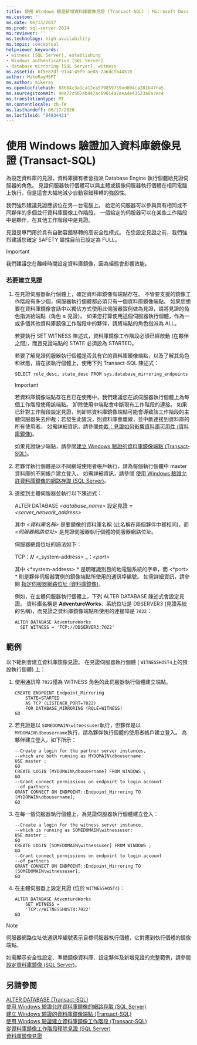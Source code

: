 ```yaml
---
title: 使用 Windows 驗證新增資料庫鏡像見證 (Transact-SQL) | Microsoft Docs
ms.custom: ''
ms.date: 06/13/2017
ms.prod: sql-server-2014
ms.reviewer: ''
ms.technology: high-availability
ms.topic: conceptual
helpviewer_keywords:
- witness [SQL Server], establishing
- Windows authentication [SQL Server]
- database mirroring [SQL Server], witness
ms.assetid: bf5e87df-91a4-49f9-ae88-2a6dcf644510
author: MikeRayMSFT
ms.author: mikeray
ms.openlocfilehash: 88684c3a1ca12ea579859759ed804ca281647fa5
ms.sourcegitcommit: 9ee72c507ab447ac69014a7eea4e43523a0a3ec4
ms.translationtype: MT
ms.contentlocale: zh-TW
ms.lasthandoff: 06/17/2020
ms.locfileid: "84934421"
---
```

# <a name="add-a-database-mirroring-witness-using-windows-authentication-transact-sql"></a>使用 Windows 驗證加入資料庫鏡像見證 (Transact-SQL)
  為設定資料庫的見證，資料庫擁有者會指派 Database Engine 執行個體給見證伺服器的角色。 見證伺服器執行個體可以與主體或鏡像伺服器執行個體在相同電腦上執行，但是這會大幅地減少自動容錯移轉的強固性。  
  
 我們強烈建議見證應該位在另一台電腦上。 給定的伺服器可以參與具有相同或不同夥伴的多個並行資料庫鏡像工作階段。 一個給定的伺服器可以在某些工作階段中是夥伴，在其他工作階段中是見證。  
  
 見證是專門用於具有自動容錯移轉的高安全性模式。 在您設定見證之前，我們強烈建議您確定 SAFETY 屬性目前已設定為 FULL。  
  
> [!IMPORTANT]  
>  我們建議您在離峰時間設定資料庫鏡像，因為組態會影響效能。  
  
### <a name="to-establish-a-witness"></a>若要建立見證  
  
1.  在見證伺服器執行個體上，確定資料庫鏡像有端點存在。 不管要支援的鏡像工作階段有多少個，伺服器執行個體都必須只有一個資料庫鏡像端點。 如果您想要在資料庫鏡像會話中以獨佔方式使用此伺服器實例做為見證，請將見證的角色指派給端點（角色 **=** 見證）。 如果您打算使用這個伺服器執行個體，作為一或多個其他資料庫鏡像工作階段中的夥伴，請將端點的角色指派為 ALL。  
  
     若要執行 SET WITNESS 陳述式，資料庫鏡像工作階段必須已經啟動 (在夥伴之間)，而且見證端點的 STATE 必須設為 STARTED。  
  
     若要了解見證伺服器執行個體是否具有它的資料庫鏡像端點，以及了解其角色和狀態，請在該執行個體上，使用下列 Transact-SQL 陳述式：  
  
    ```  
    SELECT role_desc, state_desc FROM sys.database_mirroring_endpoints  
    ```  
  
    > [!IMPORTANT]  
    >  若資料庫鏡像端點存在且已在使用中，我們建議您在該伺服器執行個體上為每個工作階段使用該端點。 卸除使用中端點會中斷現有工作階段的連接。 如果已針對工作階段設定見證，則卸除資料庫鏡像端點可能會導致該工作階段的主體伺服器失去仲裁；若發生此情況，則資料庫會離線，並中斷連接到資料庫的所有使用者。 如需詳細資訊，請參閱[仲裁：見證如何影響資料庫可用性 &#40;資料庫鏡像&#41;](quorum-how-a-witness-affects-database-availability-database-mirroring.md)。  
  
     如果見證缺少端點，請參閱[建立 Windows 驗證的資料庫鏡像端點 &#40;Transact-SQL&#41;](create-a-database-mirroring-endpoint-for-windows-authentication-transact-sql.md)。  
  
2.  若夥伴執行個體是以不同網域使用者帳戶執行，請為每個執行個體中 master 資料庫的不同帳戶建立登入。 如需詳細資訊，請參閱 [使用 Windows 驗證允許資料庫鏡像的網路存取 &#40;SQL Server&#41;](../database-mirroring-allow-network-access-windows-authentication.md)。  
  
3.  連接到主體伺服器並執行以下陳述式：  
  
     ALTER DATABASE *<database_name>* 設定見證 **=** _<server_network_address>_  
  
     其中 *<資料庫名稱>* 是要鏡像的資料庫名稱 (此名稱在兩個夥伴中都相同)，而 *<伺服器網路位址>* 是見證伺服器執行個體的伺服器網路位址。  
  
     伺服器網路位址的語法如下：  
  
     TCP：**//** \<_system-address> _**：**\<*port>*  
  
     其中 \<*system-address> * 是明確識別目的地電腦系統的字串，而 \<*port> * 則是夥伴伺服器實例的鏡像端點所使用的通訊埠編號。 如需詳細資訊，請參閱 [指定伺服器網路位址 &#40;資料庫鏡像&#41;](specify-a-server-network-address-database-mirroring.md)。  
  
     例如，在主體伺服器執行個體上，下列 ALTER DATABASE 陳述式會設定見證。 資料庫名稱是 **AdventureWorks**、系統位址是 DBSERVER3 (見證系統的名稱)，而見證之資料庫鏡像端點所使用的連接埠是 `7022`：  
  
    ```  
    ALTER DATABASE AdventureWorks   
      SET WITNESS = 'TCP://DBSERVER3:7022'  
    ```  
  
## <a name="example"></a>範例  
 以下範例會建立資料庫鏡像見證。 在見證伺服器執行個體 ( `WITNESSHOST4`上的預設執行個體) 上：  
  
1.  使用通訊埠 `7022`僅為 WITNESS 角色的此伺服器執行個體建立端點。  
  
    ```  
    CREATE ENDPOINT Endpoint_Mirroring  
        STATE=STARTED   
        AS TCP (LISTENER_PORT=7022)   
        FOR DATABASE_MIRRORING (ROLE=WITNESS)  
    GO  
    ```  
  
2.  若見證是以 `SOMEDOMAIN\witnessuser`執行，但夥伴是以 `MYDOMAIN\dbousername`執行，請為夥伴執行個體的使用者帳戶建立登入。 為夥伴建立登入，如下所示：  
  
    ```  
    --Create a login for the partner server instances,  
    --which are both running as MYDOMAIN\dbousername:  
    USE master ;  
    GO  
    CREATE LOGIN [MYDOMAIN\dbousername] FROM WINDOWS ;  
    GO  
    --Grant connect permissions on endpoint to login account   
    --of partners  
    GRANT CONNECT ON ENDPOINT::Endpoint_Mirroring TO [MYDOMAIN\dbousername];  
    GO  
    ```  
  
3.  在每一個伺服器執行個體上，為見證伺服器執行個體建立登入：  
  
    ```  
    --Create a login for the witness server instance,  
    --which is running as SOMEDOMAIN\witnessuser:  
    USE master ;  
    GO  
    CREATE LOGIN [SOMEDOMAIN\witnessuser] FROM WINDOWS ;  
    GO  
    --Grant connect permissions on endpoint to login account   
    --of partners  
    GRANT CONNECT ON ENDPOINT::Endpoint_Mirroring TO [SOMEDOMAIN\witnessuser];  
    GO  
    ```  
  
4.  在主體伺服器上設定見證 (位於 `WITNESSHOST4`)：  
  
    ```  
    ALTER DATABASE AdventureWorks   
        SET WITNESS =   
        'TCP://WITNESSHOST4:7022'  
    GO  
    ```  
  
> [!NOTE]  
>  伺服器網路位址依通訊埠編號表示目標伺服器執行個體，它對應到執行個體的鏡像端點。  
  
 如需顯示安全性設定、準備鏡像資料庫、設定夥伴及新增見證的完整範例，請參閱[設定資料庫鏡像 &#40;SQL Server&#41;](database-mirroring-sql-server.md)。  
  
## <a name="see-also"></a>另請參閱  
 [ALTER DATABASE &#40;Transact-SQL&#41;](/sql/t-sql/statements/alter-database-transact-sql)   
 [使用 Windows 驗證允許資料庫鏡像的網路存取 &#40;SQL Server&#41;](../database-mirroring-allow-network-access-windows-authentication.md)   
 [建立 Windows 驗證的資料庫鏡像端點 &#40;Transact-SQL&#41;](create-a-database-mirroring-endpoint-for-windows-authentication-transact-sql.md)   
 [使用 Windows 驗證建立資料庫鏡像工作階段 &#40;Transact-SQL&#41;](database-mirroring-establish-session-windows-authentication.md)   
 [從資料庫鏡像工作階段移除見證 &#40;SQL Server&#41;](remove-the-witness-from-a-database-mirroring-session-sql-server.md)   
 [資料庫鏡像見證](database-mirroring-witness.md)  
  
  
